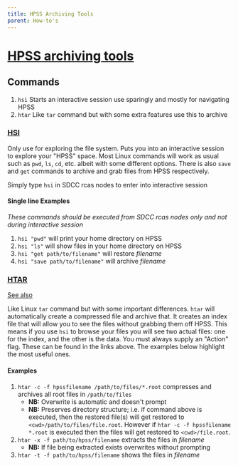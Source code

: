 ```yaml
---
title: HPSS Archiving Tools
parent: How-to's
---
```


# [HPSS archiving tools](https://www.sdcc.bnl.gov/services/storage-services/hpss/hpss-archiving-tools)

## Commands

1. `hsi` Starts an interactive session use sparingly and mostly for navigating HPSS
2. `htar` Like `tar` command but with some extra features use this to archive

### [HSI](https://www.racf.bnl.gov/Facility/HPSS/Documentation/HSI/)

Only use for exploring the file system. Puts you into an interactive session to explore your "HPSS" space. Most Linux commands will work as usual such as `pwd`, `ls`, `cd`, etc. albeit with some different options. There is also `save` and `get` commands to archive and grab files from HPSS respectively.

Simply type `hsi` in SDCC rcas nodes to enter into interactive session

#### Single line Examples

*These commands should be executed from SDCC rcas nodes only and not during interactive session*

1. `hsi "pwd"` will print your home directory on HPSS  
2. `hsi "ls"` will show files in your home directory on HPSS
3. `hsi "get path/to/filename"` will restore *filename*
4. `hsi "save path/to/filename"` will archive *filename*

### [HTAR](https://www.sdcc.bnl.gov/sites/default/files/2021-09/htar.txt)

[See also](https://drupal.star.bnl.gov/STAR/comp/sofi/hpss/htar)

Like Linux `tar` command but with some important differences. `htar` will automatically create a compressed file and archive that. It creates an index file that will allow you to see the files without grabbing them off HPSS. This means if you use `hsi` to browse your files you will see two actual files: one for the index, and the other is the data. You must always supply an "Action" flag. These can be found in the links above. The examples below highlight the most useful ones.

#### Examples

1. `htar -c -f hpssfilename /path/to/files/*.root` compresses and archives all root files in `/path/to/files`  
    - __NB:__ Overwrite is automatic and doesn't prompt
    - __NB:__ Preserves directory structure; i.e. if command above is executed, then the restored file(s) will get restored to `<cwd>/path/to/files/file.root`. However if `htar -c -f hpssfilename *.root` is executed then the files will get restored to `<cwd>/file.root`.  
2. `htar -x -f path/to/hpss/filename` extracts the files in *filename*  
    - __NB:__ If file being extracted exists overwrites without prompting  
3. `htar -t -f path/to/hpss/filename` shows the files in *filename*
